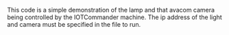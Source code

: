 This code is a simple demonstration of the lamp and that avacom camera being controlled by the IOTCommander machine.  The ip address of the light and camera must be specified in the file to run.
